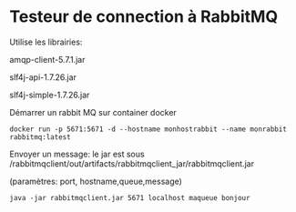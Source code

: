 <h1>Testeur de connection à RabbitMQ</h1>

Utilise les librairies:

amqp-client-5.7.1.jar

slf4j-api-1.7.26.jar

slf4j-simple-1.7.26.jar


Démarrer un rabbit MQ sur container docker

```docker run -p 5671:5671 -d --hostname monhostrabbit --name monrabbit rabbitmq:latest```

Envoyer un message: 
le jar est sous /rabbitmqclient/out/artifacts/rabbitmqclient_jar/rabbitmqclient.jar

(paramètres: port, hostname,queue,message)

```java -jar rabbitmqclient.jar 5671 localhost maqueue bonjour```